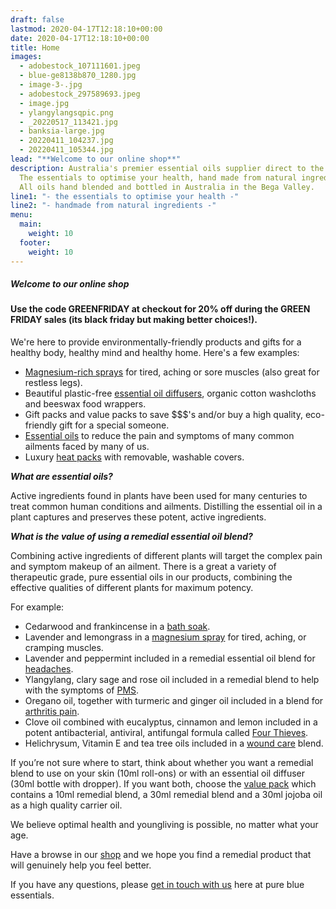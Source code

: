 ```yaml
---
draft: false
lastmod: 2020-04-17T12:18:10+00:00
date: 2020-04-17T12:18:10+00:00
title: Home
images:
  - adobestock_107111601.jpeg
  - blue-ge8138b870_1280.jpg
  - image-3-.jpg
  - adobestock_297589693.jpeg
  - image.jpg
  - ylangylangsqpic.png
  - _20220517_113421.jpg
  - banksia-large.jpg
  - 20220411_104237.jpg
  - 20220411_105344.jpg
lead: "**Welcome to our online shop**"
description: Australia's premier essential oils supplier direct to the public.
  The essentials to optimise your health, hand made from natural ingredients.
  All oils hand blended and bottled in Australia in the Bega Valley.
line1: "- the essentials to optimise your health -"
line2: "- handmade from natural ingredients -"
menu:
  main:
    weight: 10
  footer:
    weight: 10
---
```

##### **Welcome to our online shop**

#### Use the code GREENFRIDAY at checkout for 20% off during the GREEN FRIDAY sales             (its black friday but making better choices!).    

We're here to provide environmentally-friendly products and gifts for a healthy body, healthy mind and healthy home.  Here's a few examples:

* [Magnesium-rich sprays](/shop/magnesium-rubs-and-fisiocrem/) for tired, aching or sore muscles (also great for restless legs).
* Beautiful plastic-free [essential oil diffusers](/shop/bottles/), organic cotton washcloths and beeswax food wrappers. 
* Gift packs and value packs to save $$$'s and/or buy a high quality, eco-friendly gift for a special someone. 
* [Essential oils](/shop/remedial-oils/) to reduce the pain and symptoms of many common ailments faced by many of us.
* Luxury [heat packs](/shop/heat-packs-and-bath-soaks/) with removable, washable covers. 

***What are essential oils?***

Active ingredients found in plants have been used for many centuries to treat common human conditions and ailments. Distilling the essential oil in a plant captures and preserves these potent, active ingredients.

***What is the value of using a remedial essential oil blend?***

Combining active ingredients of different plants will target the complex pain and symptom makeup of an ailment. There is a great a variety of therapeutic grade, pure essential oils in our products, combining the effective qualities of different plants for maximum potency.

For example:

* Cedarwood and frankincense in a [bath soak](/shop/heat-packs/).
* Lavender and lemongrass in a [magnesium spray](/shop/magnesium-rubs-and-fisiocrem/) for tired, aching, or cramping muscles.
* Lavender and peppermint included in a remedial essential oil blend for [headaches](/shop/remedial-oils/).
* Ylangylang, clary sage and rose oil included in a remedial blend to help with the symptoms of [PMS](/shop/remedial-oils/).
* Oregano oil, together with turmeric and ginger oil included in a blend for [arthritis pain](/shop/remedial-oils/).
* Clove oil combined with eucalyptus, cinnamon and lemon included in a potent antibacterial, antiviral, antifungal formula called [Four Thieves](/shop/remedial-oils/).
* Helichrysum, Vitamin E and tea tree oils included in a [wound care](/shop/remedial-oils/) blend.

If you’re not sure where to start, think about whether you want a remedial blend to use on your skin (10ml roll-ons) or with an essential oil diffuser (30ml bottle with dropper). If you want both, choose the [value pack](/shop/gift-packs/) which contains a 10ml remedial blend, a 30ml remedial blend and a 30ml jojoba oil as a high quality carrier oil. 

We believe optimal health and youngliving is possible, no matter what your age.

Have a browse in our [shop](/shop) and we hope you find a remedial product that will genuinely help you feel better.

If you have any questions, please [get in touch with us](/contact) here at pure blue essentials.